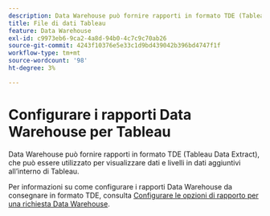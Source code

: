 ```yaml
---
description: Data Warehouse può fornire rapporti in formato TDE (Tableau Data Extract), che consentono di visualizzare dati e livelli in dati aggiuntivi dall’esterno di Adobe Analytics. È possibile inviare queste informazioni tramite e-mail o inviare queste informazioni a un sito FTP.
title: File di dati Tableau
feature: Data Warehouse
exl-id: c9973eb6-9ca2-4a8d-94b0-4c7c9c70ab26
source-git-commit: 4243f10376e5e33c1d9bd439042b396bd4747f1f
workflow-type: tm+mt
source-wordcount: '98'
ht-degree: 3%

---
```


# Configurare i rapporti Data Warehouse per Tableau

Data Warehouse può fornire rapporti in formato TDE (Tableau Data Extract), che può essere utilizzato per visualizzare dati e livelli in dati aggiuntivi all’interno di Tableau.

Per informazioni su come configurare i rapporti Data Warehouse da consegnare in formato TDE, consulta [Configurare le opzioni di rapporto per una richiesta Data Warehouse](/help/export/data-warehouse/create-request/dw-request-report-options.md).
